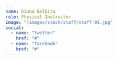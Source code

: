 ```yaml
---
name: Diana Belbita
role: Physical Instructor
image: "/images/stock/staff/staff-08.jpg"
social:
  - name: "twitter"
    href: "#"
  - name: "facebook"
    href: "#"
---
```

